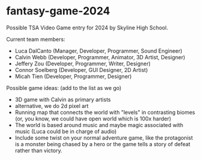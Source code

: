 # fantasy-game-2024
Possible TSA Video Game entry for 2024 by Skyline High School.

Current team members:
- Luca DalCanto (Manager, Developer, Programmer, Sound Engineer)
- Calvin Webb (Developer, Programmer, Animator, 3D Artist, Designer)
- Jeffery Zou (Developer, Programmer,  Writer, Designer)
- Connor Soelberg (Developer, GUI Designer, 2D Artist)
- Micah Tien (Developer, Programmer, Designer)

Possible game ideas: (add to the list as we go)

- 3D game with Calvin as primary artists
- alternative, we do 2d pixel art
- Running map that connects the world with "levels" in contrasting biomes (or, you know, we could have open world which is 100x harder)
- The world is based around music and maybe magic associated with music (Luca could be in charge of audio)
- Include some twist on your normal adventure game, like the protagonist is a monster being chased by a hero or the game tells a story of defeat rather than victory.

